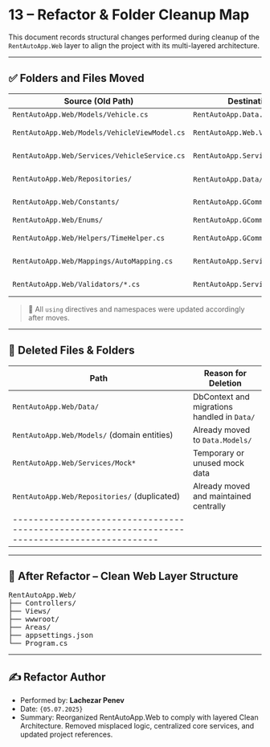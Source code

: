 # 13 – Refactor & Folder Cleanup Map

This document records structural changes performed during cleanup of the `RentAutoApp.Web` layer to align the project with its multi-layered architecture.

---

## ✅ Folders and Files Moved

| Source (Old Path)                            | Destination (New Path)                          | Note                                     |
|----------------------------------------------|--------------------------------------------------|------------------------------------------|
| `RentAutoApp.Web/Models/Vehicle.cs`          | `RentAutoApp.Data.Models/`                      | Domain entity                            |
| `RentAutoApp.Web/Models/VehicleViewModel.cs` | `RentAutoApp.Web.ViewModels/`                   | UI-specific model                        |
| `RentAutoApp.Web/Services/VehicleService.cs` | `RentAutoApp.Services.Core/`                    | Business logic service                   |
| `RentAutoApp.Web/Repositories/`              | `RentAutoApp.Data/` or `Data.Common/`           | EF-related repositories                  |
| `RentAutoApp.Web/Constants/`                 | `RentAutoApp.GCommon/Constants/`                | Shared constants                         |
| `RentAutoApp.Web/Enums/`                     | `RentAutoApp.GCommon/Enums/`                    | Shared enums                             |
| `RentAutoApp.Web/Helpers/TimeHelper.cs`      | `RentAutoApp.GCommon/Helpers/`                  | General-purpose utility                  |
| `RentAutoApp.Web/Mappings/AutoMapping.cs`    | `RentAutoApp.Services.AutoMapping/`             | AutoMapper profiles                      |
| `RentAutoApp.Web/Validators/*.cs`            | `RentAutoApp.Services.Common/Validators/`       | FluentValidation classes                 |

> 🎯 All `using` directives and namespaces were updated accordingly after moves.

---

## 🧹 Deleted Files & Folders

| Path                                        | Reason for Deletion                            |
|---------------------------------------------|------------------------------------------------|
| `RentAutoApp.Web/Data/`                     | DbContext and migrations handled in `Data/`    |
| `RentAutoApp.Web/Models/` (domain entities) | Already moved to `Data.Models/`                |
| `RentAutoApp.Web/Services/Mock*`            | Temporary or unused mock data                  |
| `RentAutoApp.Web/Repositories/` (duplicated)| Already moved and maintained centrally         |
|----------------------------------------------------------------------------------------------|

---

## 🧭 After Refactor – Clean Web Layer Structure

<pre>
RentAutoApp.Web/ 
├── Controllers/ 
├── Views/ 
├── wwwroot/ 
├── Areas/ 
├── appsettings.json 
└── Program.cs
</pre>

---

## ✍️ Refactor Author

- Performed by: **Lachezar Penev**
- Date: `{05.07.2025}`
- Summary: Reorganized RentAutoApp.Web to comply with layered Clean Architecture. Removed misplaced logic, centralized core services, and updated project references.


